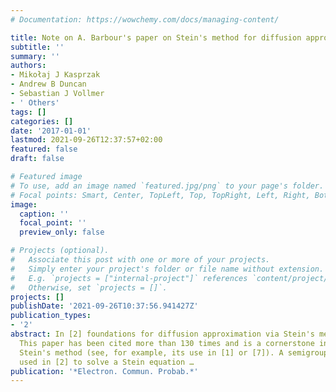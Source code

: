 ```yaml
---
# Documentation: https://wowchemy.com/docs/managing-content/

title: Note on A. Barbour's paper on Stein's method for diffusion approximations
subtitle: ''
summary: ''
authors:
- Mikołaj J Kasprzak
- Andrew B Duncan
- Sebastian J Vollmer
- ' Others'
tags: []
categories: []
date: '2017-01-01'
lastmod: 2021-09-26T12:37:57+02:00
featured: false
draft: false

# Featured image
# To use, add an image named `featured.jpg/png` to your page's folder.
# Focal points: Smart, Center, TopLeft, Top, TopRight, Left, Right, BottomLeft, Bottom, BottomRight.
image:
  caption: ''
  focal_point: ''
  preview_only: false

# Projects (optional).
#   Associate this post with one or more of your projects.
#   Simply enter your project's folder or file name without extension.
#   E.g. `projects = ["internal-project"]` references `content/project/deep-learning/index.md`.
#   Otherwise, set `projects = []`.
projects: []
publishDate: '2021-09-26T10:37:56.941427Z'
publication_types:
- '2'
abstract: In [2] foundations for diffusion approximation via Stein's method are laid.
  This paper has been cited more than 130 times and is a cornerstone in the area of
  Stein's method (see, for example, its use in [1] or [7]). A semigroup argument is
  used in [2] to solve a Stein equation …
publication: '*Electron. Commun. Probab.*'
---
```

